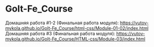 # GoIt-Fe_Course

Домашняя работа #1-2 (Финальная работа модуля):
https://vutov-mykola.github.io/GoIt-Fe_Course/html-css/Module-01-02/index.html
Домашняя работа #3 (Финальная работа модуля):
https://vutov-mykola.github.io/GoIt-Fe_Course/HTML-css/Module-03/index.html
